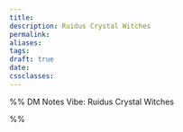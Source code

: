 ```yaml
---
title: 
description: Ruidus Crystal Witches
permalink: 
aliases: 
tags: 
draft: true
date: 
cssclasses:
---
```



%% DM Notes
Vibe: Ruidus Crystal Witches



%%